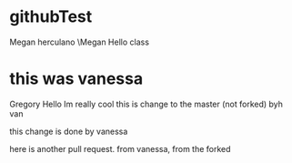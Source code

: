 # githubTest
Megan
herculano
\Megan
Hello class
# this was vanessa
Gregory
Hello
Im really cool
this is change to the master (not forked) byh van

this change is done by vanessa 


here is another pull request. from vanessa, from the forked

